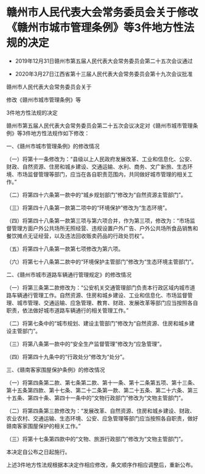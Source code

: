 # 赣州市人民代表大会常务委员会关于修改《赣州市城市管理条例》等3件地方性法规的决定

- 2019年12月31日赣州市第五届人民代表大会常务委员会第二十五次会议通过

- 2020年3月27日江西省第十三届人民代表大会常务委员会第十九次会议批准

<!-- INFO END -->

赣州市人民代表大会常务委员会关于

修改《赣州市城市管理条例》等

3件地方性法规的决定

赣州市第五届人民代表大会常务委员会第二十五次会议决定对《赣州市城市管理条例》等3件地方性法规作如下修改：

一、《赣州市城市管理条例》的修改情况

（一）将第十一条修改为：“县级以上人民政府发展改革、工业和信息化、公安、财政、自然资源、住房和城乡建设、交通运输、水利、商务、文广新旅、生态环境、市场监督管理等部门，应当在各自职责范围内，共同做好城市管理的相关工作。”

（二）将第四十六条第一款中的“城乡规划部门”修改为“自然资源主管部门”。

（三）将第四十八条第一款第二项中的“环境保护”修改为“生态环境”。

（四）将第四十八条第一款第三项与第六项合并，作为第三项，修改为：“市场监督管理方面户外公共场所无照经营、违规设置户外广告、户外公共场所食品销售和餐饮摊点无证经营，以及违法回收贩卖药品的行政处罚权”。

（五）将第四十八条第一款第七项修改为第六项。

（六）将第七十八条第二款中的“环境保护主管部门”修改为“生态环境主管部门”。

二、《赣州市城市道路车辆通行管理规定》的修改情况

（一）将第三条第二款修改为：“公安机关交通管理部门负责本行政区域内城市道路车辆通行管理工作。自然资源、住房和城乡建设、工业和信息化、市场监督管理、城市管理、交通运输、应急管理、教育、财政、发展改革等部门应当按照各自职责，依法做好城市道路车辆通行的相关管理工作。”

（二）将第七条中的“城市规划、建设主管部门”修改为“自然资源、住房和城乡建设主管部门”。

（三）将第八条第一款中的“安全生产监督管理”修改为“应急管理”。

（四）将第四十九条中的“行政处分”修改为“处分”。

三、《赣南客家围屋保护条例》的修改情况

（一）将第四条第二款、第七条第二款、第十一条、第十二条第五项、第十三条、第十五条第四款、第十七条、第二十二条第一款、第二十五条、第二十六条、第三十五条、第四十条、第四十一条中的“文物行政部门”修改为“文物主管部门”。

（二）将第四条第三款修改为：“发展改革、自然资源、住房和城乡建设、财政、农业农村、交通运输、生态环境、公安、应急管理等部门应当按照各自职责，做好赣南客家围屋保护的相关工作。”

（三）将第十七条第四款中的“文物、旅游行政部门”修改为“文物主管部门”。

本决定自公布之日起施行。

上述3件地方性法规根据本决定作相应修改，条文顺序作相应调整后，重新公布。
